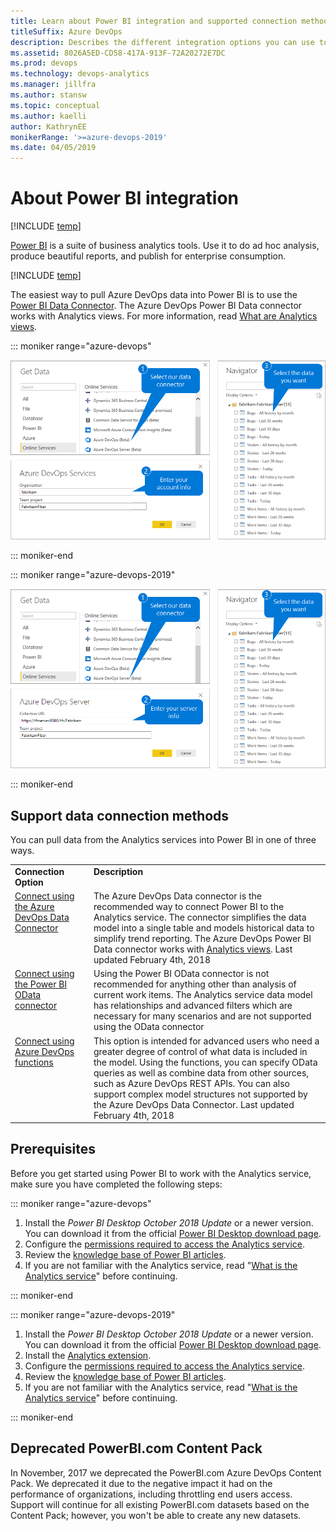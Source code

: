 ```yaml
---
title: Learn about Power BI integration and supported connection methods
titleSuffix: Azure DevOps
description: Describes the different integration options you can use to connect to Power BI to access the Analytics service for Azure DevOps
ms.assetid: 8026A5ED-CD58-417A-913F-72A20272E7DC
ms.prod: devops
ms.technology: devops-analytics
ms.manager: jillfra
ms.author: stansw
ms.topic: conceptual
ms.author: kaelli
author: KathrynEE
monikerRange: '>=azure-devops-2019'
ms.date: 04/05/2019
---
```


# About Power BI integration

[!INCLUDE [temp](../_shared/version-azure-devops.md)]

[Power BI](https://powerbi.microsoft.com) is a suite of business analytics tools. Use it to do ad hoc analysis, produce beautiful reports, and publish for enterprise consumption.

[!INCLUDE [temp](../_shared/powerbi-preview.md)]

The easiest way to pull Azure DevOps data into Power BI is to use the [Power BI Data Connector](data-connector-connect.md). The Azure DevOps Power BI Data connector works with Analytics views. For more information, read [What are Analytics views](what-are-analytics-views.md).
 
::: moniker range="azure-devops"

![Power BI Azure DevOps Connector (Beta)](_img/pbi-getstarted-123.png)

::: moniker-end

::: moniker range="azure-devops-2019"

![Power BI Azure DevOps Server Connector (Beta)](_img/pbi-getstarted-123-onprem.png)

::: moniker-end

## Support data connection methods
You can pull data from the Analytics services into Power BI in one of three ways. 

<table width="90%">
<tbody valign="top">
    <tr>
        <td width="25%"><b>Connection Option</td>
        <td><b>Description</td>
    </tr>
    <tr>
        <td><a href="data-connector-connect.md">Connect using the Azure DevOps Data Connector</href></td>
        <td>The Azure DevOps Data connector is the recommended way to connect Power BI to the Analytics service. The connector simplifies the data model into a single table and models historical data to simplify trend reporting.
        The Azure DevOps Power BI Data connector works with <a href="what-are-analytics-views.md">Analytics views</href></a>. Last updated February 4th, 2018</td>
    </tr>
    <tr>
        <td><a href="access-analytics-power-bi.md">Connect using the Power BI OData connector</href></td>
        <td>Using the Power BI OData connector is not recommended for anything other than analysis of current work items. The Analytics service data model has relationships and advanced filters which are necessary for many scenarios and are not supported using the OData connector</td>
    </tr>
    <tr>
        <td><a href="data-connector-functions.md">Connect using Azure DevOps functions</href></td>
        <td>This option is intended for advanced users who need a greater degree of control of what data is included in the model. Using the functions, you can specify OData queries as well as combine data from other sources, such as Azure DevOps REST APIs. You can also support complex model structures not supported by the Azure DevOps Data Connector. 
        Last updated February 4th, 2018</td>
    </tr>
</tbody>
</table>

## Prerequisites

Before you get started using Power BI to work with the Analytics service, make sure you have completed the following steps:

::: moniker range="azure-devops"

1. Install the *Power BI Desktop* *October 2018 Update* or a newer version. You can download it from the official [Power BI Desktop download page](/power-bi/desktop-what-is-desktop).  
1. Configure the [permissions required to access the Analytics service](analytics-security.md).  
1. Review the [knowledge base of Power BI articles](/power-bi).  
1. If you are not familiar with the Analytics service, read "[What is the Analytics service](what-is-analytics.md)" before continuing.

::: moniker-end

::: moniker range="azure-devops-2019"


1. Install the *Power BI Desktop* *October 2018 Update* or a newer version. You can download it from the official [Power BI Desktop download page](/power-bi/desktop-what-is-desktop).  
1. Install the [Analytics extension](../dashboards/analytics-extension.md).  
1. Configure the [permissions required to access the Analytics service](analytics-security.md).  
1. Review the [knowledge base of Power BI articles](/power-bi).  
1. If you are not familiar with the Analytics service, read "[What is the Analytics service](what-is-analytics.md)" before continuing.

::: moniker-end



## Deprecated PowerBI.com Content Pack

<!--- QUESION -Do we still need this section? --> 
In November, 2017 we deprecated the PowerBI.com Azure DevOps Content Pack. We deprecated it due to the negative impact it had on the performance of organizations, including throttling end users access. Support will continue for all existing PowerBI.com datasets based on the Content Pack; however, you won't be able to create any new datasets.


